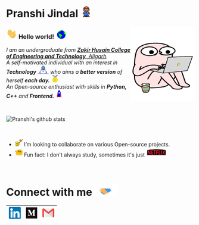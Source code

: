 # Pranshi Jindal&nbsp;<img src="https://github.com/pranshi112/pranshi112/blob/master/assets/mario.gif" width="30px">

<img align="right" alt="COFFEE INTO CODE" src="https://github.com/pranshi112/pranshi112/blob/master/assets/code.gif" width="170" height="200" />

### <img src="https://github.com/pranshi112/pranshi112/blob/master/assets/hi.gif" width="29px"> **Hello world!** &nbsp;<img src="https://github.com/pranshi112/pranshi112/blob/master/assets/earth.gif" width="24px">

<p>
  <em>
    I am an undergraduate from <a href="https://amu.ac.in/principal.jsp?did=10147"> <b>Zakir Husain College of Engineering and Technology</b>, Aligarh</a>. <br> 
    A self-motivated individual with an interest in <b>Technology</b> <img src="https://github.com/pranshi112/pranshi112/blob/master/assets/Developer.gif" width="30px"> who aims a <b>better version</b> of herself <b>each day.</b> <img src="https://github.com/pranshi112/pranshi112/blob/master/assets/Medal.gif" width="20px"> <br>
    An Open-source enthusiast with skills in <b>Python, C++</b> and <b>Frontend.</b> <img src="https://github.com/pranshi112/pranshi112/blob/master/assets/Rocket.gif" width="18px">
  </em>  
</p>

<br>

![Pranshi's github stats](https://github-readme-stats.vercel.app/api?username=pranshi112&show_icons=true&hide_border=true)

<br>

- <img alt="GIF" src="https://github.com/pranshi112/pranshi112/blob/master/assets/headbang.gif" width="20vw" /> I’m looking to collaborate on various Open-source projects.
- <img alt="GIF" src="https://github.com/pranshi112/pranshi112/blob/master/assets/happy.gif" width="20vw" /> Fun fact: I don't always study, sometimes it's just <img src='https://github.com/pranshi112/pranshi112/blob/master/assets/netflix.gif' width='55px' height='25px'>

<br>

# Connect with me<img src="https://github.com/pranshi112/pranshi112/blob/master/assets/Handshake.gif" height="32px">

  | [<img src="https://github.com/pranshi112/pranshi112/blob/master/assets/linkedin.svg" alt="Linkedin Logo" width="32">](https://www.linkedin.com/in/pranshi-jindal-128526198/) | [<img src="https://github.com/pranshi112/pranshi112/blob/master/assets/medium.svg" alt="Medium Logo" width="30">](https://medium.com/@pranshi112) | [<img src="https://github.com/pranshi112/pranshi112/blob/master/assets/gmail.svg" alt="Gmail logo" height="32">](mailto:apranshi11@gmail.com)
|:---:|:---:|:---:|
